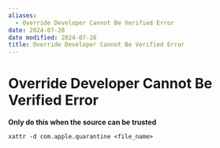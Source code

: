 ```yaml
---
aliases:
  - Override Developer Cannot Be Verified Error
date: 2024-07-28
date modified: 2024-07-28
title: Override Developer Cannot Be Verified Error
---
```


# Override Developer Cannot Be Verified Error

**Only do this when the source can be trusted**

```shell
xattr -d com.apple.quarantine <file_name>
```

